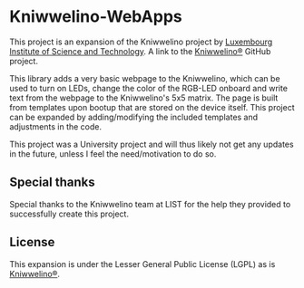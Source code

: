 # Kniwwelino-WebApps #

This project is an expansion of the Kniwwelino project by [Luxembourg Institute of Science and Technology](http://www.list.lu). 
A link to the [Kniwwelino&reg;](https://github.com/LIST-LUXEMBOURG/KniwwelinoLib) GitHub project. 

This library adds a very basic webpage to the Kniwwelino, which can be used to turn on LEDs, change the color of the RGB-LED onboard and write text from the webpage to the Kniwwelino's 5x5 matrix. The page is built from templates upon bootup that are stored on the device itself. This project can be expanded by adding/modifying the included templates and adjustments in the code.

This project was a University project and will thus likely not get any updates in the future, unless I feel the need/motivation to do so.

## Special thanks
Special thanks to the Kniwwelino team at LIST for the help they provided to successfully create this project.

## License
This expansion is under the Lesser General Public License (LGPL) as is [Kniwwelino&reg;](http://kniwwelino.lu/en/).
